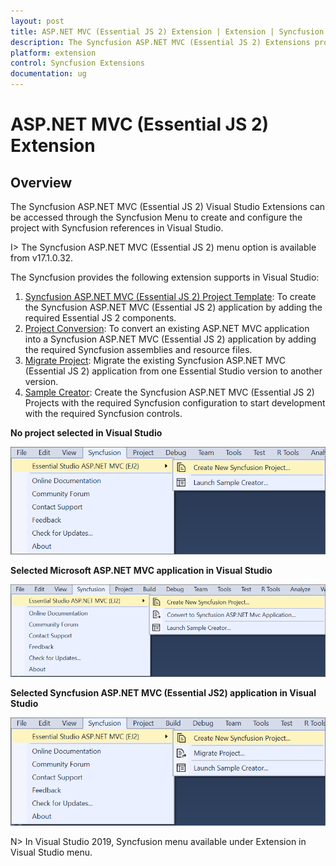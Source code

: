 ```yaml
---
layout: post
title: ASP.NET MVC (Essential JS 2) Extension | Extension | Syncfusion
description: The Syncfusion ASP.NET MVC (Essential JS 2) Extensions provide quick access to create or configure the Syncfusion ASP.NET MVC projects along with Essential JS 2 components
platform: extension
control: Syncfusion Extensions
documentation: ug
---
```


# ASP.NET MVC (Essential JS 2) Extension

## Overview

The Syncfusion ASP.NET MVC (Essential JS 2) Visual Studio Extensions can be accessed through the Syncfusion Menu to create and configure the project with Syncfusion references in Visual Studio.

I> The Syncfusion ASP.NET MVC (Essential JS 2) menu option is available from v17.1.0.32.

The Syncfusion provides the following extension supports in Visual Studio:

1.	[Syncfusion ASP.NET MVC (Essential JS 2) Project Template](https://help.syncfusion.com/extension/aspnetmvc-essentialjs2-extension/syncfusion-project-templates): To create the Syncfusion ASP.NET MVC (Essential JS 2) application by adding the required Essential JS 2 components.
2.	[Project Conversion](https://help.syncfusion.com/extension/aspnetmvc-essentialjs2-extension/project-conversion): To convert an existing ASP.NET MVC application into a Syncfusion ASP.NET MVC (Essential JS 2) application by adding the required Syncfusion assemblies and resource files.
3.	[Migrate Project](https://help.syncfusion.com/extension/aspnetmvc-essentialjs2-extension/project-migration): Migrate the existing Syncfusion ASP.NET MVC (Essential JS 2) application from one Essential Studio version to another version.
4.	[Sample Creator](https://help.syncfusion.com/extension/aspnetmvc-essentialjs2-extension/sample-creator): Create the Syncfusion ASP.NET MVC (Essential JS 2) Projects with the required Syncfusion configuration to start development with the required Syncfusion controls.

**No project selected in Visual Studio**

![Syncfusion Menu when No project selected in Visual Studio](Overview_images/Syncfusion_Menu_OverView1.png)

**Selected Microsoft ASP.NET MVC application in Visual Studio**

![Syncfusion Menu when Selected Microsoft ASP.NET MVC application in Visual Studio](Overview_images/Syncfusion_Menu_OverView2.png)

**Selected Syncfusion ASP.NET MVC (Essential JS2) application in Visual Studio**

![Syncfusion Menu when Selected Synfusion ASP.NET MVC (EJ2) Web application in Visual Studio](Overview_images/Syncfusion_Menu_OverView3.png)

N> In Visual Studio 2019, Syncfusion menu available under Extension in Visual Studio menu.
